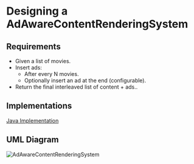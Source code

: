 # Designing a AdAwareContentRenderingSystem
## Requirements
* Given a list of movies. 
* Insert ads: 
  * After every N movies. 
  * Optionally insert an ad at the end (configurable). 
* Return the final interleaved list of content + ads..
## Implementations
[Java Implementation ](https://github.com/darshna22/Low-Level-Design-Problems/tree/main/src/main/kotlin/LLD_AdAwareContentRenderingSystem)

## UML Diagram
![AdAwareContentRenderingSystem](https://github.com/user-attachments/assets/ca430b40-6018-4bc4-8c43-3394e02f8922)

